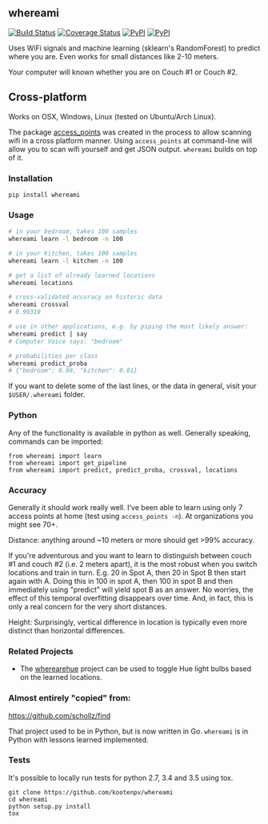 ## whereami

[![Build Status](https://travis-ci.org/kootenpv/whereami.svg?branch=master)](https://travis-ci.org/kootenpv/whereami)
[![Coverage Status](https://coveralls.io/repos/github/kootenpv/whereami/badge.svg?branch=master)](https://coveralls.io/github/kootenpv/whereami?branch=master)
[![PyPI](https://img.shields.io/pypi/v/whereami.svg?style=flat-square)](https://pypi.python.org/pypi/whereami/)
[![PyPI](https://img.shields.io/pypi/pyversions/whereami.svg?style=flat-square)](https://pypi.python.org/pypi/whereami/)

Uses WiFi signals and machine learning (sklearn's RandomForest) to predict where you are. Even works for small distances like 2-10 meters.

Your computer will known whether you are on Couch #1 or Couch #2.

## Cross-platform

Works on OSX, Windows, Linux (tested on Ubuntu/Arch Linux).

The package [access_points](https://github.com/kootenpv/access_points) was created in the process to allow scanning wifi in a cross platform manner. Using `access_points` at command-line will allow you to scan wifi yourself and get JSON output.
`whereami` builds on top of it.

### Installation

    pip install whereami

### Usage

```bash
# in your bedroom, takes 100 samples
whereami learn -l bedroom -n 100

# in your kitchen, takes 100 samples
whereami learn -l kitchen -n 100

# get a list of already learned locations
whereami locations

# cross-validated accuracy on historic data
whereami crossval
# 0.99319

# use in other applications, e.g. by piping the most likely answer:
whereami predict | say
# Computer Voice says: "bedroom"

# probabilities per class
whereami predict_proba
# {"bedroom": 0.99, "kitchen": 0.01}
```

If you want to delete some of the last lines, or the data in general, visit your `$USER/.whereami` folder.

### Python

Any of the functionality is available in python as well. Generally speaking, commands can be imported:

    from whereami import learn
    from whereami import get_pipeline
    from whereami import predict, predict_proba, crossval, locations

### Accuracy

Generally it should work really well. I've been able to learn using only 7 access points at home (test using `access_points -n`). At organizations you might see 70+.

Distance: anything around ~10 meters or more should get >99% accuracy.

If you're adventurous and you want to learn to distinguish between couch #1 and couch #2 (i.e. 2 meters apart), it is the most robust when you switch locations and train in turn. E.g. 20 in Spot A, then 20 in Spot B then start again with A.
Doing this in 100 in spot A, then 100 in spot B and then immediately using "predict" will yield spot B as an answer. No worries, the effect of this temporal overfitting disappears over time. And, in fact, this is only a real concern for the very short distances.

Height: Surprisingly, vertical difference in location is typically even more distinct than horizontal differences.

### Related Projects
- The [wherearehue](https://github.com/DeastinY/wherearehue) project can be used to toggle Hue light bulbs based on the learned locations.

###  Almost entirely "copied" from:

https://github.com/schollz/find

That project used to be in Python, but is now written in Go. `whereami` is in Python with lessons learned implemented.

### Tests

It's possible to locally run tests for python 2.7, 3.4 and 3.5 using tox.

    git clone https://github.com/kootenpv/whereami
    cd whereami
    python setup.py install
    tox
